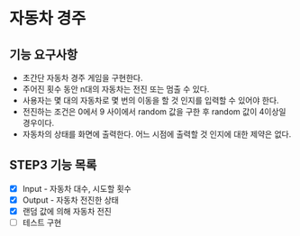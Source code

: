 # 자동차 경주 
## 기능 요구사항
* 초간단 자동차 경주 게임을 구현한다.
* 주어진 횟수 동안 n대의 자동차는 전진 또는 멈출 수 있다.
* 사용자는 몇 대의 자동차로 몇 번의 이동을 할 것 인지를 입력할 수 있어야 한다.
* 전진하는 조건은 0에서 9 사이에서 random 값을 구한 후 random 값이 4이상일 경우이다.
* 자동차의 상태를 화면에 출력한다. 어느 시점에 출력할 것 인지에 대한 제약은 없다.

## STEP3 기능 목록
- [x] Input - 자동차 대수, 시도할 횟수
- [x] Output - 자동차 전진한 상태 
- [x] 랜덤 값에 의해 자동차 전진
- [ ] 테스트 구현